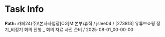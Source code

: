 # Task Info

**Path:** 카페24(주)\본사사업장\[CG]MI본부\휴직 / jslee04 / [273813] 유튜브쇼핑 정기_비정기 회의 진행 _ 회의 자료 사전 준비 / 2025-08-01_00-00-00

